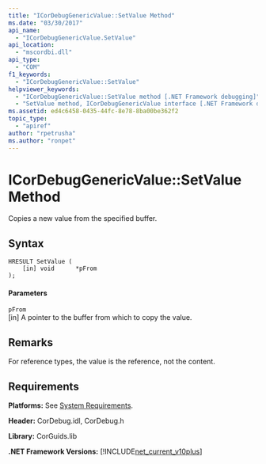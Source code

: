 ```yaml
---
title: "ICorDebugGenericValue::SetValue Method"
ms.date: "03/30/2017"
api_name: 
  - "ICorDebugGenericValue.SetValue"
api_location: 
  - "mscordbi.dll"
api_type: 
  - "COM"
f1_keywords: 
  - "ICorDebugGenericValue::SetValue"
helpviewer_keywords: 
  - "ICorDebugGenericValue::SetValue method [.NET Framework debugging]"
  - "SetValue method, ICorDebugGenericValue interface [.NET Framework debugging]"
ms.assetid: ed4c6458-0435-44fc-8e78-8ba00be362f2
topic_type: 
  - "apiref"
author: "rpetrusha"
ms.author: "ronpet"
---
```

# ICorDebugGenericValue::SetValue Method
Copies a new value from the specified buffer.  
  
## Syntax  
  
```  
HRESULT SetValue (  
    [in] void      *pFrom  
);  
```  
  
#### Parameters  
 `pFrom`  
 [in] A pointer to the buffer from which to copy the value.  
  
## Remarks  
 For reference types, the value is the reference, not the content.  
  
## Requirements  
 **Platforms:** See [System Requirements](../../../../docs/framework/get-started/system-requirements.md).  
  
 **Header:** CorDebug.idl, CorDebug.h  
  
 **Library:** CorGuids.lib  
  
 **.NET Framework Versions:** [!INCLUDE[net_current_v10plus](../../../../includes/net-current-v10plus-md.md)]
